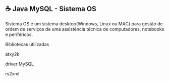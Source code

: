 ☕ Java MySQL - Sistema OS
-
Sistema OS é um sistema desktop(Windows, Linux ou MAC) para gestão de ordem de serviços de uma assistência técnica de computadores, notebooks e periféricos.

Bibliotecas utilizadas

atxy2k

driver MySQL

rs2xml

